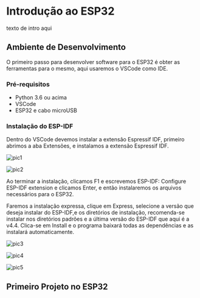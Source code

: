 # Introdução ao ESP32

texto de intro aqui

## Ambiente de Desenvolvimento

O primeiro passo para desenvolver software para o ESP32 é obter as ferramentas para o mesmo, aqui usaremos o VSCode como IDE.

### Pré-requisitos

- Python 3.6 ou acima
- VSCode 
- ESP32 e cabo microUSB

### Instalação do ESP-IDF 
Dentro do VSCode devemos instalar a extensão Espressif IDF, primeiro abrimos a aba Extensões, e instalamos a extensão  Espressif IDF.   

![pic1](./media/p1.png)

![pic2](./media/p2.png)

Ao terminar a instalação, clicamos F1 e escrevemos ESP-IDF: Configure ESP-IDF extension
e clicamos Enter, e então instalaremos os arquivos necessários para o ESP32.

Faremos a instalação expressa, clique em Express, selecione a versão que deseja instalar do ESP-IDF,e os diretórios de instalação, recomenda-se instalar nos diretórios padrões e a última versão do ESP-IDF que aqui é a v4.4. Clica-se em Install e o programa baixará todas as dependências e as instalará automaticamente.

![pic3](./media/p3.png)

![pic4](./media/p4.png)

![pic5](./media/p5.png)

## Primeiro Projeto no ESP32



